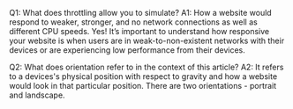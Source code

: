 Q1: What does throttling allow you to simulate?
A1: How a website would respond to weaker, stronger, and no network connections as well as different CPU speeds.
Yes! It’s important to understand how responsive your website is when users are in weak-to-non-existent networks with their devices or are experiencing low performance from their devices.

Q2: What does orientation refer to in the context of this article?
A2: It refers to a devices's physical position with respect to gravity and how a website would look in that particular position. There are two orientations - portrait and landscape.
